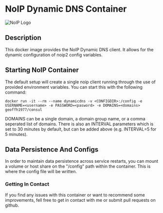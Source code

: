 # NoIP Dynamic DNS Container #

![NoIP Logo](https://raw.githubusercontent.com/geoffh1977/dynamicdns/master/images/noip-logo.png)

## Description ##
This docker image provides the NoIP Dynamic DNS client. It allows for the dynamic configuration of noip2 config variables.

## Starting NoIP Container ##
The default setup will create a single noip client running through the use of provided environment variables. You can start this with the following command:

`docker run -it --rm --name dynamicdns -v <CONFIGDIR>:/config -e USERNAME=<username> -e PASSWORD=<pasword> -e DOMAINS=<domains> geoffh1977/consul`

DOMAINS can be a single domain, a domain group name, or a comma seperated list of domains. There is also an INTERVAL parameters which is set to 30 minutes by default, but can be added above (e.g. INTERVAL=5 for 5 minutes).

## Data Persistence And Configs ##
In order to maintain data persistence across service restarts, you can mount a volume or host share on the "/config" path within the container. This is where the config file will be written.

### Getting In Contact ###
If you find any issues with this container or want to recommend some improvements, fell free to get in contact with me or submit pull requests on github.
